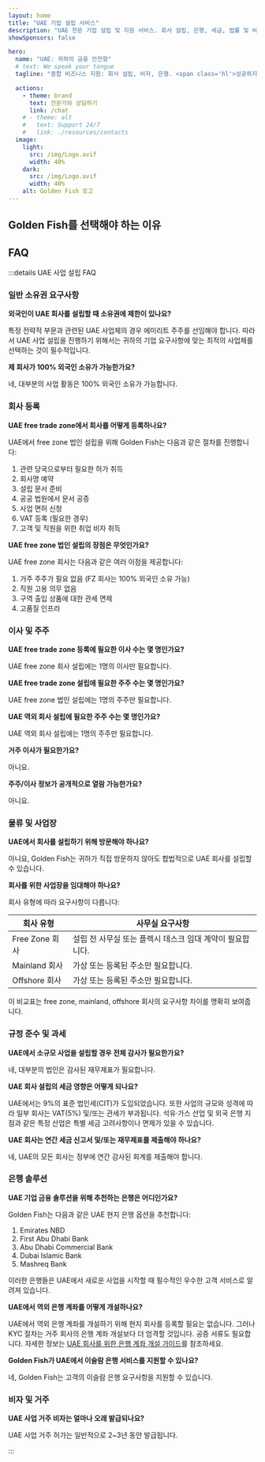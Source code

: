 ```yaml
---
layout: home
title: "UAE 기업 설립 서비스"
description: "UAE 전문 기업 설립 및 지원 서비스. 회사 설립, 은행, 세금, 법률 및 비자 솔루션. 승인 후 지불."
showSponsors: false

hero:
  name: "UAE: 귀하의 금융 안전항"
  # text: We speak your tongue
  tagline: "종합 비즈니스 지원: 회사 설립, 비자, 은행. <span class='hl'>성공하지 않으면 수수료 없음</span>."

  actions:
    - theme: brand
      text: 전문가와 상담하기
      link: /chat
    # - theme: alt
    #   text: Support 24/7
    #   link: ./resources/contacts
  image:
    light:
      src: /img/Logo.avif
      width: 40%
    dark:
      src: /img/Logo.avif
      width: 40%
    alt: Golden Fish 로고
---
```


<FeatureCards :features="[
  {
    title: '회사 설립 가이드',
    details: '**Free Zone, Offshore, Mainland, Branch** 회사 설립을 위한 완벽한 가이드.',
    items: [
      'Free Zone과 Mainland에서 100% 외국인 소유 가능',
      '낮은 세율 - 9% 법인세만 적용',
      '환율 통제 없음 - 자본 본국 송금 용이'
    ],
    linkText: '자세히 보기',
    link: '/uae-business/offer/company-registration/',
    icon: {
      light: '/img/iStock-2051326997.avif',
      dark: '/img/iStock-1448478309.jpg',
      alt: '회사 설립 가이드'
    }
  },
  {
    title: '은행 계좌 개설',
    details: 'UAE 신뢰할 수 있는 은행에서 기업 또는 개인 계좌를 쉽게 개설하세요.',
    items: [
      '정부 승인을 위한 종합 PRO 서비스',
      '완벽한 은행 패키지 설정',
      '**96% 성공률**',
    ],
    linkText: '자세히 보기',
    link: '/uae-business/offer/banking/',
    icon: {
      light: '/img/iStock-2153786564.avif',
      dark: '/img/iStock-2166793628.avif',
      alt: '은행 서비스'
    }
  },
  {
    title: 'Golden Visa 및 거주권',
    details: '원활한 신청 절차로 장기 거주를 위한 UAE **Golden Visa** 취득.',
    items: [
      '**6개월마다 UAE 입국 불필요**',
      '자격 조건 유지 시 10년 유효 및 갱신 옵션',
      '92% 성공률',
    ],
    linkText: '자세히 보기',
    link: '/uae-business/offer/golden-visa/',
    icon: {
      light: '/img/iStock-1312241253.avif',
      dark: '/img/ILONMASKID.webp',
      alt: '비자 서비스'
    }
  },
]" />

<FeatureCards :features="[
  {
    title: '규정 준수 서비스',
    details: '전문가들이 ESR 보고서와 UBO 신고를 포함한 복잡한 UAE 규제 요건을 안내해 드립니다.',
    items: [],
    linkText: '자세히 보기',
    link: '/uae-business/company-registration/Protect-Your-Business',
    icon: {
      light: '/img/iStock-1299393716.avif',
      dark: '/img/iStock-2149731304.avif',
      alt: '규정 준수 서비스'
    }
  },
  {
    title: '법인세 및 부가가치세',
    details: '연방세무청(FTA)의 법인세 및 부가가치세 의무를 준수하도록 전문가 조언 제공.',
    items: [],
    linkText: '자세히 보기',
    link: '/uae-business/company-registration/accounting-legal',
    icon: {
      light: '/img/iStock-1018285934.avif',
      dark: '/img/iStock-584576538.avif',
      alt: '세무 서비스'
    }
  },
  {
    title: '법률 서비스',
    details: 'M&A, 기업 구조조정, 자금 조달 및 분쟁 해결에 관한 UAE 법률 자문.',
    items: [],
    linkText: '자세히 보기',
    link: '/uae-business/company-registration/Protect-Your-Business',
    icon: {
      light: '/img/iStock-650045508.avif',
      dark: '/img/iStock-1498627598.avif',
      alt: '법률 서비스'
    }
  },
  {
    title: '회계 및 급여',
    details: '회계사들이 장부 기장, 조정, 급여, 감사 지원을 제공하여 채용 비용을 절감합니다.',
    items: [],
    linkText: '자세히 보기',
    link: '/resources/contacts',
    icon: {
      light: '/img/iStock-1022793868.avif',
      dark: '/img/iStock-1320130292.jpg',
      alt: '회계 서비스'
    }
  },
]" />

## Golden Fish를 선택해야 하는 이유

<BenefitsList :features="[
  {
    icon: '🏢',
    title: 'UAE 현지 전문성',
    text: '두바이의 전담 전문가들이 모든 과정을 전문적으로 안내해드립니다.'
  },
  {
    icon: '📊',
    title: '입증된 성공률',
    text: '프리미엄 처리를 통해 발급된 수백 건의 비자, 은행 계좌, 회사 등록에서 90% 이상의 승인률을 기록했습니다.'
  },
  {
    icon: '💸',
    title: '**성공 기반 수수료**',
    text: '[승인 후에만 지불](/uae-business/benefits/success-based-fees). 숨겨진 비용 없는 완벽한 투명성.'
  },
]" />

## FAQ

:::details UAE 사업 설립 FAQ

### 일반 소유권 요구사항

**외국인이 UAE 회사를 설립할 때 소유권에 제한이 있나요?**

특정 전략적 부문과 관련된 UAE 사업체의 경우 에미리트 주주를 선임해야 합니다. 따라서 UAE 사업 설립을 진행하기 위해서는 귀하의 기업 요구사항에 맞는 최적의 사업체를 선택하는 것이 필수적입니다.

**제 회사가 100% 외국인 소유가 가능한가요?**

네, 대부분의 사업 활동은 100% 외국인 소유가 가능합니다.

### 회사 등록

**UAE free trade zone에서 회사를 어떻게 등록하나요?**

UAE에서 free zone 법인 설립을 위해 Golden Fish는 다음과 같은 절차를 진행합니다:

1. 관련 당국으로부터 필요한 허가 취득
2. 회사명 예약
3. 설립 문서 준비
4. 공공 법원에서 문서 공증
5. 사업 면허 신청
6. VAT 등록 (필요한 경우)
7. 고객 및 직원을 위한 취업 비자 취득

**UAE free zone 법인 설립의 장점은 무엇인가요?**

UAE free zone 회사는 다음과 같은 여러 이점을 제공합니다:

1. 거주 주주가 필요 없음 (FZ 회사는 100% 외국인 소유 가능)
2. 직원 고용 의무 없음
3. 구역 출입 상품에 대한 관세 면제
4. 고품질 인프라

### 이사 및 주주

**UAE free trade zone 등록에 필요한 이사 수는 몇 명인가요?**

UAE free zone 회사 설립에는 1명의 이사만 필요합니다.

**UAE free trade zone 설립에 필요한 주주 수는 몇 명인가요?**

UAE free zone 법인 설립에는 1명의 주주만 필요합니다.

**UAE 역외 회사 설립에 필요한 주주 수는 몇 명인가요?**

UAE 역외 회사 설립에는 1명의 주주만 필요합니다.

**거주 이사가 필요한가요?**

아니요.

**주주/이사 정보가 공개적으로 열람 가능한가요?**

아니요.

### 물류 및 사업장

**UAE에서 회사를 설립하기 위해 방문해야 하나요?**

아니요, Golden Fish는 귀하가 직접 방문하지 않아도 합법적으로 UAE 회사를 설립할 수 있습니다.

**회사를 위한 사업장을 임대해야 하나요?**

회사 유형에 따라 요구사항이 다릅니다:

| 회사 유형 | 사무실 요구사항 |
| ----------------- | --------------------------------------------------------------------------------------- |
| Free Zone 회사 | 설립 전 사무실 또는 플렉시 데스크 임대 계약이 필요합니다. |
| Mainland 회사 | 가상 또는 등록된 주소만 필요합니다. |
| Offshore 회사 | 가상 또는 등록된 주소만 필요합니다. |

이 비교표는 free zone, mainland, offshore 회사의 요구사항 차이를 명확히 보여줍니다.

### 규정 준수 및 과세

**UAE에서 소규모 사업을 설립할 경우 전체 감사가 필요한가요?**

네, 대부분의 법인은 감사된 재무제표가 필요합니다.

**UAE 회사 설립의 세금 영향은 어떻게 되나요?**

UAE에서는 9%의 표준 법인세(CIT)가 도입되었습니다. 또한 사업의 규모와 성격에 따라 일부 회사는 VAT(5%) 및/또는 관세가 부과됩니다. 석유·가스 산업 및 외국 은행 지점과 같은 특정 산업은 특별 세금 고려사항이나 면제가 있을 수 있습니다.

**UAE 회사는 연간 세금 신고서 및/또는 재무제표를 제출해야 하나요?**

네, UAE의 모든 회사는 정부에 연간 감사된 회계를 제출해야 합니다.

### 은행 솔루션

**UAE 기업 금융 솔루션을 위해 추천하는 은행은 어디인가요?**

Golden Fish는 다음과 같은 UAE 현지 은행 옵션을 추천합니다:

1. Emirates NBD
2. First Abu Dhabi Bank
3. Abu Dhabi Commercial Bank
4. Dubai Islamic Bank
5. Mashreq Bank

이러한 은행들은 UAE에서 새로운 사업을 시작할 때 필수적인 우수한 고객 서비스로 알려져 있습니다.

**UAE에서 역외 은행 계좌를 어떻게 개설하나요?**

UAE에서 역외 은행 계좌를 개설하기 위해 현지 회사를 등록할 필요는 없습니다. 그러나 KYC 절차는 거주 회사의 은행 계좌 개설보다 더 엄격할 것입니다. 공증 서류도 필요합니다. 자세한 정보는 [UAE 회사를 위한 은행 계좌 개설 가이드](./uae-business/company-registration/banking)를 참조하세요.

**Golden Fish가 UAE에서 이슬람 은행 서비스를 지원할 수 있나요?**

네, Golden Fish는 고객의 이슬람 은행 요구사항을 지원할 수 있습니다.

### 비자 및 거주

**UAE 사업 거주 비자는 얼마나 오래 발급되나요?**

UAE 사업 거주 허가는 일반적으로 2~3년 동안 발급됩니다.

:::

<ContactFormModalNav buttonText="전문가와 상담하기" formStyle="display: block; margin: 3rem auto;"/>